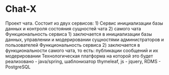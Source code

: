 # Chat-X
Проект чата.
Состоит из двух сервисов: 1) Сервис инициализации базы данных и контроля состояния сущностей чата 2) самого чата
Функциональность сервиса 1) заключается в инициализации базы данных, управлении и модерировании сущностями администраторов и пользователей 
Функциональность сервиса 2) заключается в функциональности самого чата, то есть: публикации сообщений и их модерировании
Технологическая платформа на которой это будет реализовано - java/spring, шаблонизатор thymeleaf, js -  jquery, RDMS - PostgreSQL 
